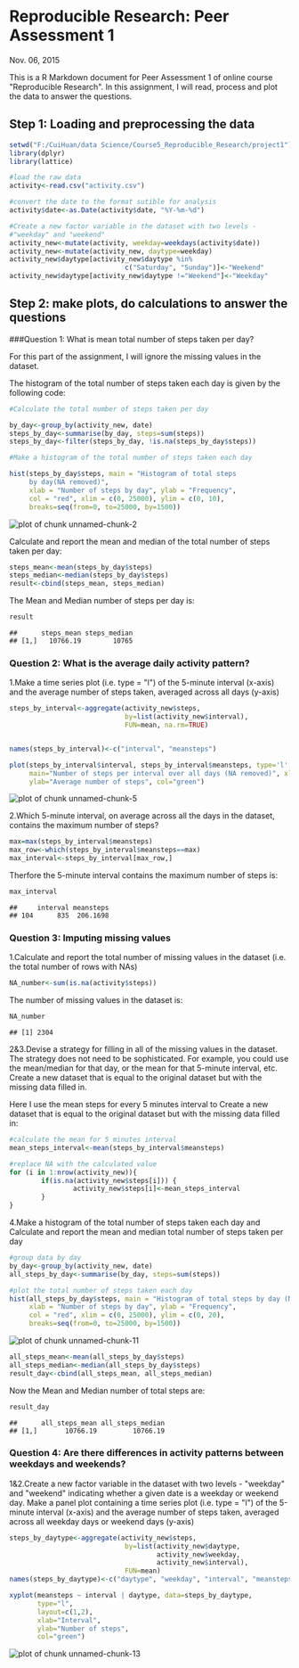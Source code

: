 Reproducible Research: Peer Assessment 1
===========================================================

Nov. 06, 2015

This is a R Markdown document for Peer Assessment 1 of online course "Reproducible Research". In this assignment, I will read, process and plot the data to answer the questions.

Step 1: Loading and preprocessing the data
------------------------------------------------------------


```r
setwd("F:/CuiHuan/data Science/Course5_Reproducible_Research/project1")
library(dplyr)
library(lattice)

#load the raw data
activity<-read.csv("activity.csv")

#convert the date to the format sutible for analysis 
activity$date<-as.Date(activity$date, "%Y-%m-%d")

#Create a new factor variable in the dataset with two levels - 
#"weekday" and "weekend"
activity_new<-mutate(activity, weekday=weekdays(activity$date))
activity_new<-mutate(activity_new, daytype=weekday)
activity_new$daytype[activity_new$daytype %in% 
                             c("Saturday", "Sunday")]<-"Weekend"
activity_new$daytype[activity_new$daytype !="Weekend"]<-"Weekday"
```


Step 2: make plots, do calculations to answer the questions
--------------------------------------------------------------

###Question 1: What is mean total number of steps taken per day? 

For this part of the assignment, I will ignore the missing values 
in the dataset.

The histogram of the total number of steps taken each day is given by the following code:


```r
#Calculate the total number of steps taken per day

by_day<-group_by(activity_new, date)
steps_by_day<-summarise(by_day, steps=sum(steps))
steps_by_day<-filter(steps_by_day, !is.na(steps_by_day$steps))

#Make a histogram of the total number of steps taken each day

hist(steps_by_day$steps, main = "Histogram of total steps 
     by day(NA removed)", 
     xlab = "Number of steps by day", ylab = "Frequency", 
     col = "red", xlim = c(0, 25000), ylim = c(0, 10),
     breaks=seq(from=0, to=25000, by=1500))
```

![plot of chunk unnamed-chunk-2](figure/unnamed-chunk-2-1.png) 

Calculate and report the mean and median of the total number of steps taken per day:


```r
steps_mean<-mean(steps_by_day$steps)
steps_median<-median(steps_by_day$steps)
result<-cbind(steps_mean, steps_median)
```

The Mean and Median number of steps per day is:

```r
result
```

```
##      steps_mean steps_median
## [1,]   10766.19        10765
```


### Question 2: What is the average daily activity pattern?
1.Make a time series plot (i.e. type = "l") of the 5-minute interval (x-axis) 
and the average number of steps taken, averaged across all days (y-axis)


```r
steps_by_interval<-aggregate(activity_new$steps, 
                             by=list(activity_new$interval),
                             FUN=mean, na.rm=TRUE)


names(steps_by_interval)<-c("interval", "meansteps")

plot(steps_by_interval$interval, steps_by_interval$meansteps, type='l', 
     main="Number of steps per interval over all days (NA removed)", xlab="Interval", 
     ylab="Average number of steps", col="green")
```

![plot of chunk unnamed-chunk-5](figure/unnamed-chunk-5-1.png) 

2.Which 5-minute interval, on average across all the days in the dataset, 
contains the maximum number of steps? 


```r
max=max(steps_by_interval$meansteps)
max_row<-which(steps_by_interval$meansteps==max)
max_interval<-steps_by_interval[max_row,]
```

Therfore the 5-minute interval contains the maximum number of steps is:

```r
max_interval
```

```
##     interval meansteps
## 104      835  206.1698
```


### Question 3: Imputing missing values

1.Calculate and report the total number of missing values in the 
dataset (i.e. the total number of rows with NAs)


```r
NA_number<-sum(is.na(activity$steps))
```

The number of missing values in the dataset is:

```r
NA_number
```

```
## [1] 2304
```

2&3.Devise a strategy for filling in all of the missing values in the 
dataset. The strategy does not need to be sophisticated. For example, 
you could use the mean/median for that day, or the mean for that 
5-minute interval, etc. Create a new dataset that is equal to the original 
dataset but with the missing data filled in.

Here I use the mean steps for every 5 minutes interval to Create a new dataset 
that is equal to the original dataset but with the missing data filled in:


```r
#calculate the mean for 5 minutes interval
mean_steps_interval<-mean(steps_by_interval$meansteps)  

#replace NA with the calculated value
for (i in 1:nrow(activity_new)){
        if(is.na(activity_new$steps[i])) {
                activity_new$steps[i]<-mean_steps_interval
        }
}
```

4.Make a histogram of the total number of steps taken each day 
and Calculate and report the mean and median total number of steps 
taken per day

```r
#group data by day
by_day<-group_by(activity_new, date)
all_steps_by_day<-summarise(by_day, steps=sum(steps))

#plot the total number of steps taken each day
hist(all_steps_by_day$steps, main = "Histogram of total steps by day (NA replaced)", 
     xlab = "Number of steps by day", ylab = "Frequency", 
     col = "red", xlim = c(0, 25000), ylim = c(0, 20),
     breaks=seq(from=0, to=25000, by=1500))
```

![plot of chunk unnamed-chunk-11](figure/unnamed-chunk-11-1.png) 

```r
all_steps_mean<-mean(all_steps_by_day$steps)
all_steps_median<-median(all_steps_by_day$steps)
result_day<-cbind(all_steps_mean, all_steps_median)
```

Now the Mean and Median number of total steps are:

```r
result_day
```

```
##      all_steps_mean all_steps_median
## [1,]       10766.19         10766.19
```


### Question 4: Are there differences in activity patterns between weekdays and weekends?

1&2.Create a new factor variable in the dataset with two levels - 
"weekday" and "weekend" indicating whether a given date is a 
weekday or weekend day. Make a panel plot containing a time series plot 
(i.e. type = "l") of the 5-minute interval (x-axis) and the average number of 
steps taken, averaged across all weekday days or weekend days (y-axis)


```r
steps_by_daytype<-aggregate(activity_new$steps, 
                             by=list(activity_new$daytype, 
                                     activity_new$weekday,
                                     activity_new$interval),
                             FUN=mean)
names(steps_by_daytype)<-c("daytype", "weekday", "interval", "meansteps")

xyplot(meansteps ~ interval | daytype, data=steps_by_daytype, 
       type="l", 
       layout=c(1,2),
       xlab="Interval", 
       ylab="Number of steps", 
       col="green")
```

![plot of chunk unnamed-chunk-13](figure/unnamed-chunk-13-1.png) 









